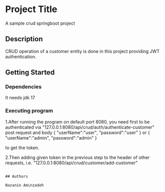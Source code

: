 # Project Title

A sample crud springboot project

## Description

CRUD operation of a customer entity is done in this project providing JWT authentication.

## Getting Started

### Dependencies

It needs jdk 17

### Executing program

1.After running the program on default port 8080, you need first to be authenticated via "127.0.0.1:8080/api/crud/auth/authenticate-customer" post request and body 
{
    "userName":"user",
    "password":"user"
} 
or 
{
    "userName":"admin",
    "password":"admin"
}

to get the token.

2.Then adding given token in the previous step to the header of other requests, i.e. "127.0.0.1:8080/api/crud/customer/add-customer"
```

## Authors

Nazanin Aminzadeh
